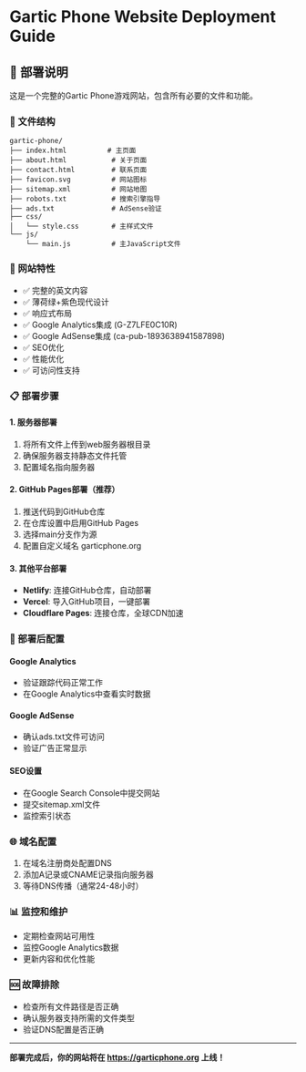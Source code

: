 # Gartic Phone Website Deployment Guide

## 🚀 部署说明

这是一个完整的Gartic Phone游戏网站，包含所有必要的文件和功能。

### 📁 文件结构
```
gartic-phone/
├── index.html          # 主页面
├── about.html           # 关于页面
├── contact.html         # 联系页面
├── favicon.svg          # 网站图标
├── sitemap.xml          # 网站地图
├── robots.txt           # 搜索引擎指导
├── ads.txt              # AdSense验证
├── css/
│   └── style.css        # 主样式文件
└── js/
    └── main.js          # 主JavaScript文件
```

### 🎯 网站特性
- ✅ 完整的英文内容
- ✅ 薄荷绿+紫色现代设计
- ✅ 响应式布局
- ✅ Google Analytics集成 (G-Z7LFE0C10R)
- ✅ Google AdSense集成 (ca-pub-1893638941587898)
- ✅ SEO优化
- ✅ 性能优化
- ✅ 可访问性支持

### 📋 部署步骤

#### 1. 服务器部署
1. 将所有文件上传到web服务器根目录
2. 确保服务器支持静态文件托管
3. 配置域名指向服务器

#### 2. GitHub Pages部署（推荐）
1. 推送代码到GitHub仓库
2. 在仓库设置中启用GitHub Pages
3. 选择main分支作为源
4. 配置自定义域名 garticphone.org

#### 3. 其他平台部署
- **Netlify**: 连接GitHub仓库，自动部署
- **Vercel**: 导入GitHub项目，一键部署
- **Cloudflare Pages**: 连接仓库，全球CDN加速

### 🔧 部署后配置

#### Google Analytics
- 验证跟踪代码正常工作
- 在Google Analytics中查看实时数据

#### Google AdSense
- 确认ads.txt文件可访问
- 验证广告正常显示

#### SEO设置
- 在Google Search Console中提交网站
- 提交sitemap.xml文件
- 监控索引状态

### 🌐 域名配置
1. 在域名注册商处配置DNS
2. 添加A记录或CNAME记录指向服务器
3. 等待DNS传播（通常24-48小时）

### 📊 监控和维护
- 定期检查网站可用性
- 监控Google Analytics数据
- 更新内容和优化性能

### 🆘 故障排除
- 检查所有文件路径是否正确
- 确认服务器支持所需的文件类型
- 验证DNS配置是否正确

---

**部署完成后，你的网站将在 https://garticphone.org 上线！**